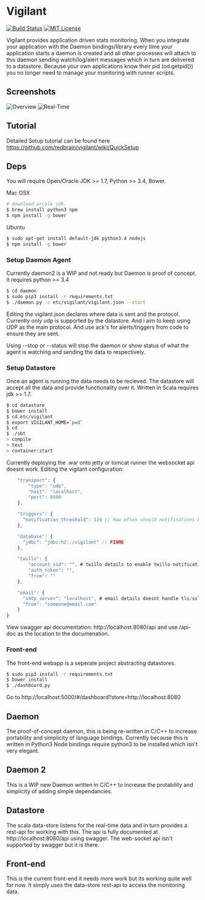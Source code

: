# Vigilant
[![Build Status](http://jenkins.vigilantlabs.co.uk/buildStatus/icon?job=Vigilant)](http://jenkins.vigilantlabs.co.uk/job/Vigilant/)
[![MIT License](http://b.repl.ca/v1/License-MIT-red.png)](LICENSE)

Vigilant provides application driven stats monitoring. When you integrate your application
with the Daemon bindings/library every time your application starts a daemon is created and
all other processes will attach to this daemon sending watch/log/alert messages which in turn
are delivered to a datastore. Because your own applications know their pid (od.getpid()) you no
longer need to manage your monitoring with runner scripts.

## Screenshots

![Overview](/images/overview.png "Overview")
![Real-Time](/images/real-time.png "Real-Time")

## Tutorial

Detailed Setup tutorial can be found here https://github.com/redbrain/vigilant/wiki/QuickSetup

## Deps

You will require Open/Oracle JDK >= 1.7, Python >= 3.4, Bower.

Mac OSX
```bash
# download orcale jdk.
$ brew install python3 npm
$ npm install -g bower
```

Ubuntu

```bash
$ sudo apt-get install default-jdk python3.4 nodejs
$ npm install -g bower
```

### Setup Daemon Agent

Currently daemon2 is a WIP and not ready but Daemon is proof of concept. It requires python >= 3.4

```bash
$ cd daemon
$ sudo pip3 install -r requirements.txt
$ ./daemon.py -c etc/vigilant/vigilant.json --start
```

Editing the vigilant.json declares where data is sent and the protocol. Currently only udp is supported by the datastore.
And i aim to keep using UDP as the main protocol. And use ack's for alerts/triggers from code to ensure they are sent.

Using --stop or --status will stop the daemon or show status of what the agent is watching and sending the data to respectively.

### Setup Datastore

Once an agent is running the data needs to be recieved. The datastore will accept all the data and provide functionality over it.
Written in Scala requires jdk >= 1.7.

```bash
$ cd datastore
$ bower install
$ cd etc/vigilant
$ export VIGILANT_HOME=`pwd`
$ cd -
$ ./sbt
> compile
> test
> container:start
```

Currently deploying the .war onto jetty or tomcat runner the websocket api doesnt work. Editing the vigilant configuration:

```javascript
    "transport": {
        "type": "udp",
        "host": "localhost",
        "port": 8080
    },

    "triggers": {
      "notification_threshold": 120 // How often should notifications be send if data continues to activate triggers. To stop notification spam.
    },

    "database": {
      "jdbc": "jdbc:h2:./vigilant" // FIXME
    },

    "twillo": {
        "account_sid": "", # twillo details to enable twillo notifications
        "auth_token": "",
        "from": ""
    },

    "email": {
      "smtp_server": "localhost", # email details doesnt handle tls/ssl like gmail.com
      "from": "someone@email.com"
    }
}
```

View swagger api documentation: http://localhost:8080/api and use /api-doc as the location to the documenation.

### Front-end

The front-end webapp is a seperate project abstracting datastores.

```bash
$ sudo pip3 install -r requirements.txt
$ bower install
$ ./dashboard.py
```

Go to http://localhost:5000/#/dashboard?store=http://localhost:8080

## Daemon

The proof-of-concept daemon, this is being re-written in C/C++ to increase portability and
simplicity of language bindings. Currently because this is written in Python3 Node bindings require
python3 to be installed which isn't very elegant.

## Daemon 2

This is a WIP new Daemon written in C/C++ to increase the protability and simplicity of adding simple dependancies.

## Datastore

The scala data-store listens for the real-time data and in turn provides a rest-api for working with
this. The api is fully documented at http://localhost:8080/api using swagger. The web-socket api isn't
supported by swagger but it is there.

## Front-end

This is the current front-end it needs more work but its working quite well for now. It simply uses the
data-store rest-api to access the monitoring data.
